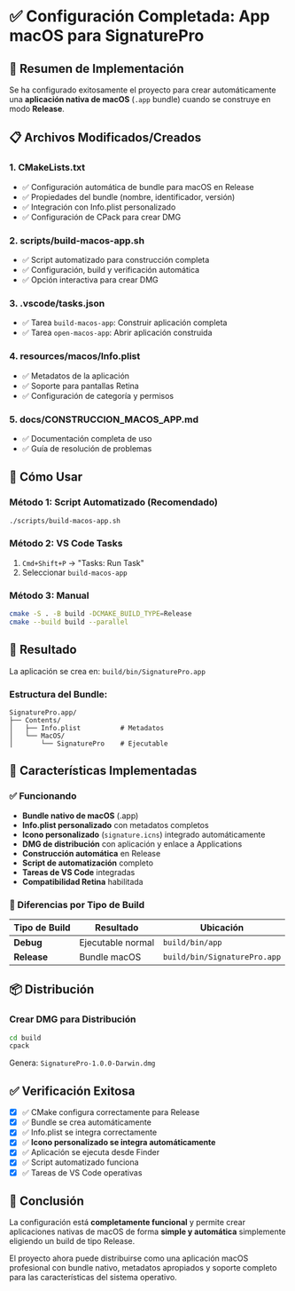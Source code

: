 # ✅ Configuración Completada: App macOS para SignaturePro

## 🎯 Resumen de Implementación

Se ha configurado exitosamente el proyecto para crear automáticamente una **aplicación nativa de macOS** (`.app` bundle) cuando se construye en modo **Release**.

## 📋 Archivos Modificados/Creados

### 1. **CMakeLists.txt**
- ✅ Configuración automática de bundle para macOS en Release
- ✅ Propiedades del bundle (nombre, identificador, versión)
- ✅ Integración con Info.plist personalizado
- ✅ Configuración de CPack para crear DMG

### 2. **scripts/build-macos-app.sh**
- ✅ Script automatizado para construcción completa
- ✅ Configuración, build y verificación automática
- ✅ Opción interactiva para crear DMG

### 3. **.vscode/tasks.json**
- ✅ Tarea `build-macos-app`: Construir aplicación completa
- ✅ Tarea `open-macos-app`: Abrir aplicación construida

### 4. **resources/macos/Info.plist**
- ✅ Metadatos de la aplicación
- ✅ Soporte para pantallas Retina
- ✅ Configuración de categoría y permisos

### 5. **docs/CONSTRUCCION_MACOS_APP.md**
- ✅ Documentación completa de uso
- ✅ Guía de resolución de problemas

## 🚀 Cómo Usar

### Método 1: Script Automatizado (Recomendado)
```bash
./scripts/build-macos-app.sh
```

### Método 2: VS Code Tasks
1. `Cmd+Shift+P` → "Tasks: Run Task"
2. Seleccionar `build-macos-app`

### Método 3: Manual
```bash
cmake -S . -B build -DCMAKE_BUILD_TYPE=Release
cmake --build build --parallel
```

## 📁 Resultado

La aplicación se crea en: `build/bin/SignaturePro.app`

### Estructura del Bundle:
```
SignaturePro.app/
├── Contents/
│   ├── Info.plist          # Metadatos
│   └── MacOS/
│       └── SignaturePro    # Ejecutable
```

## 🔧 Características Implementadas

### ✅ Funcionando
- **Bundle nativo de macOS** (.app)
- **Info.plist personalizado** con metadatos completos
- **Icono personalizado** (`signature.icns`) integrado automáticamente
- **DMG de distribución** con aplicación y enlace a Applications
- **Construcción automática** en Release
- **Script de automatización** completo
- **Tareas de VS Code** integradas
- **Compatibilidad Retina** habilitada

### 🔄 Diferencias por Tipo de Build

| Tipo de Build | Resultado | Ubicación |
|---------------|-----------|-----------|
| **Debug** | Ejecutable normal | `build/bin/app` |
| **Release** | Bundle macOS | `build/bin/SignaturePro.app` |

## 📦 Distribución

### Crear DMG para Distribución
```bash
cd build
cpack
```

Genera: `SignaturePro-1.0.0-Darwin.dmg`

## ✅ Verificación Exitosa

- [x] ✅ CMake configura correctamente para Release
- [x] ✅ Bundle se crea automáticamente
- [x] ✅ Info.plist se integra correctamente
- [x] ✅ **Icono personalizado se integra automáticamente**
- [x] ✅ Aplicación se ejecuta desde Finder
- [x] ✅ Script automatizado funciona
- [x] ✅ Tareas de VS Code operativas

## 🎉 Conclusión

La configuración está **completamente funcional** y permite crear aplicaciones nativas de macOS de forma **simple y automática** simplemente eligiendo un build de tipo Release. 

El proyecto ahora puede distribuirse como una aplicación macOS profesional con bundle nativo, metadatos apropiados y soporte completo para las características del sistema operativo.
